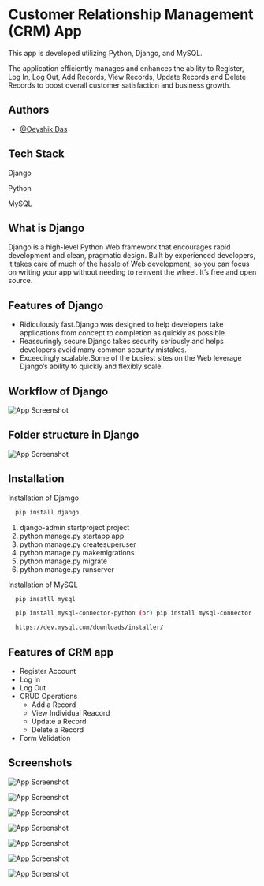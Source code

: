 # Customer Relationship Management (CRM) App

This app is developed utilizing Python, Django, and MySQL.
 
The application efficiently manages and enhances the ability to Register, Log In, Log Out, Add Records, View Records, Update Records and Delete Records to boost overall customer satisfaction and business growth.


## Authors

- [@Oeyshik Das](https://github.com/Oeyshik/Django-CRM)


## Tech Stack

Django 

Python

MySQL

## What is Django

Django is a high-level Python Web framework that encourages rapid development and clean, pragmatic design. Built by experienced developers, it takes care of much of the hassle of Web development, so you can focus on writing your app without needing to reinvent the wheel. It’s free and open source.

## Features of Django

- Ridiculously fast.Django was designed to help developers take applications from concept to completion as quickly as possible.
- Reassuringly secure.Django takes security seriously and helps developers avoid many common security mistakes.
- Exceedingly scalable.Some of the busiest sites on the Web leverage Django’s ability to quickly and flexibly scale.

## Workflow of Django

![App Screenshot](https://drive.google.com/uc?id=1FJVa34Rlv0C2Vnigk4el2YI9cETtCZVF)

## Folder structure in Django

![App Screenshot](https://drive.google.com/uc?id=1ZPTkLvmd0kI_OuUpOzKtBMQg0gUp-v5F)

## Installation

Installation of Djamgo

```bash
  pip install django
```

1. django-admin startproject project  
2. python manage.py startapp app
3. python manage.py createsuperuser
4. python manage.py makemigrations
5. python manage.py migrate
6. python manage.py runserver

Installation of MySQL

```bash
  pip insatll mysql

  pip install mysql-connector-python (or) pip install mysql-connector 

  https://dev.mysql.com/downloads/installer/
```


    
## Features of CRM app

- Register Account
- Log In
- Log Out
- CRUD Operations
    - Add a Record
    - View Individual Reacord
    - Update a Record
    - Delete a Record
- Form Validation


## Screenshots

![App Screenshot](https://drive.google.com/uc?id=1dAj0bIEVJqmGqOQUVpMlK-egBFu0f25b)

![App Screenshot](https://drive.google.com/uc?id=1KWuqZWcoSuDRrQFrZJvjav781iL3gt4c)

![App Screenshot](https://drive.google.com/uc?id=1oQXCK8Ziloae_srdm1oDPbEq2SKKAV5i)

![App Screenshot](https://drive.google.com/uc?id=1ODZLTUqVYAxV0qiVSOH37dXaVEUZYQl3)

![App Screenshot](https://drive.google.com/uc?id=1bH9odEVH8QUpcuByl2BsLs0v_peMS0C7)

![App Screenshot](https://drive.google.com/uc?id=19ENZl0MrlZGOWnQcXmxu_p_YW7NNlX27)

![App Screenshot](https://drive.google.com/uc?id=1OuesWH8qFrBgI1eQNHRosheGl6M7BR_L)
